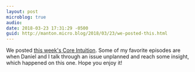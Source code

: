 ```yaml
---
layout: post
microblog: true
audio: 
date: 2018-03-23 17:31:29 -0500
guid: http://manton.micro.blog/2018/03/23/we-posted-this.html
---
```

We posted [this week's Core Intuition](https://coreint.org/320). Some of my favorite episodes are when Daniel and I talk through an issue unplanned and reach some insight, which happened on this one. Hope you enjoy it!
